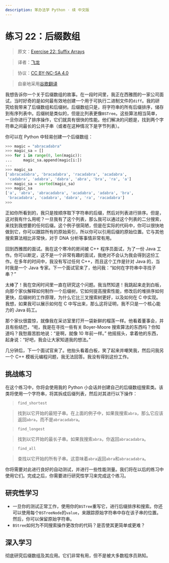 ```yaml
---
description: 笨办法学 Python · 续 中文版
---
```


# 练习 22：后缀数组

> 原文：[Exercise 22: Suffix Arrays](https://learncodethehardway.org/more-python-book/ex22.html)

> 译者：[飞龙](https://github.com/wizardforcel)

> 协议：[CC BY-NC-SA 4.0](http://creativecommons.org/licenses/by-nc-sa/4.0/)

> 自豪地采用[谷歌翻译](https://translate.google.cn/)

我想告诉你一个关于后缀数组的故事。在一段时间里，我正在西雅图的一家公司面试，当时好奇的是如何最有效地创建一个用于可执行二进制文件的`diff`。我的研究给我带来了后缀数组和后缀树。后缀数组只是，将字符串的所有后缀排序，储存到有序列表中。后缀树是类似的，但是比列表更像`BSTree`。这些算法相当简单，一旦你进行了排序操作，它们就具有很快的性能。他们解决的问题是，找到两个字符串之间最长的公共子串（或者在这种情况下是字节列表）。

你可以在 Python 中轻易创建一个后缀数组：

```py
>>> magic = "abracadabra"
>>> magic_sa = []
>>> for i in range(0, len(magic)):
...     magic_sa.append(magic[i:])
...
>>> magic_sa
['abracadabra', 'bracadabra', 'racadabra', 'acadabra',
 'cadabra', 'adabra', 'dabra', 'abra', 'bra', 'ra', 'a']
>>> magic_sa = sorted(magic_sa)
>>> magic_sa
['a', 'abra', 'abracadabra', 'acadabra', 'adabra', 'bra',
 'bracadabra', 'cadabra', 'dabra', 'ra', 'racadabra']
>>>
```

正如你所看到的，我只是按顺序取下字符串的后缀，然后对列表进行排序。但是，这对我有什么用呢？一旦我有了这个列表，那么我可以通过这个列表的二分搜索，来找到我想要的任何后缀。这个例子很简陋，但是在实际的代码中，你可以很快地做到它，你可以跟踪所有的原始索引，所以你可以引用后缀的原始位置。它与其他搜索算法相比非常快，对于 DNA 分析等事情非常有用。

回到西雅图的面试。我在这个寒冷的房间被 C++ 程序员面试，为了一份 Java 工作。你可以断定，这不是一个非常有趣的面试，我绝对不会认为我会得到这份工作。在多年的时间中，我没有写过任何 C++，而且这个工作是针对 Java 的，当时我是一个 Java 专家。下一个面试官来了，他问我：“如何在字符串中寻找子串？”

太棒了！我在空闲时间里一直在研究这个问题。我当然知道！我跳起来走到白板，向那个家伙解释如何制作一个后缀树，它如何提高搜索性能，修改后的堆排序如何更快，后缀树的工作原理，为什么它比三叉搜索树更好，以及如何在 C 中实现。我想，如果我可以展示如何在 C 中写出来，那么这将证明，我不只是一个核心能力的 Java 码工。

那个家伙很震惊，就像我在采访室里打开一袋新鲜的榴莲一样。他看着董事会，并且有些结巴，“呃，我是在寻找一些有关 Boyer-Moore 搜索算法的东西吗？你知道吗？我愁眉苦脸地说：“是啊，就像 10 年前一样。” 他摇摇头，拿着他的东西，起身说：“好吧，我会让大家知道我的想法。”

几分钟后，下一个面试官来了。他抬头看着白板，笑了起来并嘲笑我，然后问我另一个 C++ 模板元编程问题，我无法回答。我没有得到这份工作。

## 挑战练习

在这个练习中，你将会使用我的 Python 小会话并创建自己的后缀数组搜索类。该类将使用一个字符串，将其拆成后缀列表，然后对其进行以下操作：

> `find_shortest`

> 找到以它开始的最短子串。在上面的例子中，如果我搜索`abra`，那么它应该返回`abra`，而不是`abracadabra`。

> `find_longest`

> 找到以它开始的最长子串。如果我搜索`abra`，你返回`abracadabra`。

> `find_all`

> 查找以它开始的所有子串。这意味着`abra`返回`abra`和`abracadabra`。

你将需要对此进行良好的自动测试，并进行一些性能测量。我们将在以后的练习中使用它们。完成之后，你需要进行研究性学习来完成这个练习。

## 研究性学习

+   一旦你的测试正常工作，使用你的`BSTree`重写它，进行后缀排序和搜索。你还可以使用每个`BSTreeNode`的`value`，来跟踪原始字符串中存在该子串的位置。然后，你可以保留原始字符串。
+   `BStree`如何为不同搜索操作更改你的代码？是否使其更简单或更难？

## 深入学习

彻底研究后缀数组及其应用。它们非常有用，但不是被大多数程序员熟知。
